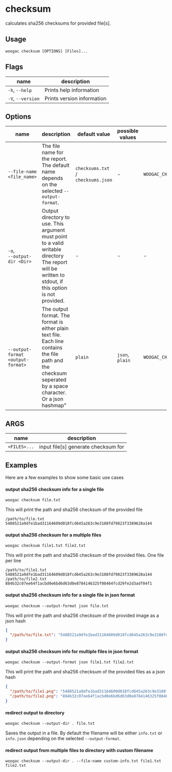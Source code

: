 # checksum

calculates sha256 checksums for provided file[s].

## Usage

`woogac checksum [OPTIONS] [Files]...`

## Flags

| name              | description                                           |
| ----------------- | ----------------------------------------------------- |
| `-h`, `--help`    | Prints help information                               |
| `-V`, `--version` | Prints version information                            |

## Options

| name                              | description                 | default value | possible values           | env                      |
| --------------------------------- | --------------------------- | ------------- | ------------------------- | ------------------------ |
| `--file-name <file_name>`         | The file name for the report. The default name depends on the selected `--output-format`. | `checksums.txt` / `checksums.json`  | - | `WOOGAC_CHECKSUM_FILENAME` |
| `-o`,<br/> `--output-dir <Dir>`   | Output directory to use. This argument must point to a valid writable directory The report will be written to stdout, if this option is not provided. | - | - | - |
| `--output-format <output-format>` | The output format. The format is either plain text file. Each line contains the file path and the checksum seperated by a space character. Or a json hashmap"| `plain` | `json`, `plain` | `WOOGAC_CHECKSUM_OUTPUT_FORMAT` |


## ARGS

| name         | description                         |
| ------------ | ----------------------------------- |
| `<FILES>...` | input file[s] generate checksum for |

## Examples

Here are a few examples to show some basic use cases

#### output sha256 checksum info for a single file

`woogac checksum file.txt`

This will print the path and sha256 checksum of the provided file

```plain
/path/to/file.txt 5488521a9dfe1bad31164609d018fcd645a263c9e3108fd79823f3389628a144
```

#### output sha256 checksum for a multiple files

`woogac checksum file1.txt file2.txt`

This will print the path and sha256 checksum of the provided files. One file per line

```plain
/path/to/file1.txt 5488521a9dfe1bad31164609d018fcd645a263c9e3108fd79823f3389628a144
/path/to/file2.txt 884b32c07ee64f1acbd0e6bd6d63d0e8784146325f08464fcd29fe2d3adf04f1
```

#### output sha256 checksum info for a single file in json format

`woogac checksum --output-format json file.txt`

This will print the path and sha256 checksum of the provided image as a json hash

```json
{
  "/path/to/file.txt": "5488521a9dfe1bad31164609d018fcd645a263c9e3108fd79823f3389628a144"
}
```

#### output sha256 checksum info for multiple files in json format

`woogac checksum --output-format json file1.txt file2.txt`

This will print the path and sha256 checksum of the provided files as a json hash

```json
{
  "/path/to/file1.png": "5488521a9dfe1bad31164609d018fcd645a263c9e3108fd79823f3389628a144",
  "/path/to/file2.png": "884b32c07ee64f1acbd0e6bd6d63d0e8784146325f08464fcd29fe2d3adf04f1"
}
```

#### redirect output to directory

`woogac checksum --output-dir . file.txt`

Saves the output in a file. By default the filename will be either `info.txt` or `info.json` depending on the selected `--output-format`.

#### redirect output from multiple files to directory with custom filename

`woogac checksum --output-dir . --file-name custom-info.txt file1.txt file2.txt`
